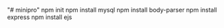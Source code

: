 "# minipro" 
npm init
npm install mysql
npm install body-parser
npm install express
npm install ejs

